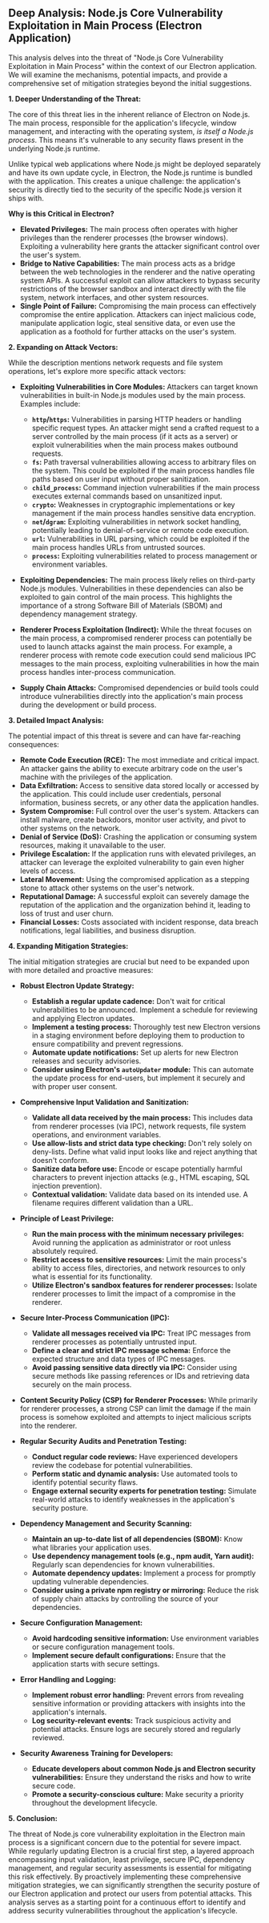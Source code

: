 ## Deep Analysis: Node.js Core Vulnerability Exploitation in Main Process (Electron Application)

This analysis delves into the threat of "Node.js Core Vulnerability Exploitation in Main Process" within the context of our Electron application. We will examine the mechanisms, potential impacts, and provide a comprehensive set of mitigation strategies beyond the initial suggestions.

**1. Deeper Understanding of the Threat:**

The core of this threat lies in the inherent reliance of Electron on Node.js. The main process, responsible for the application's lifecycle, window management, and interacting with the operating system, *is itself a Node.js process*. This means it's vulnerable to any security flaws present in the underlying Node.js runtime.

Unlike typical web applications where Node.js might be deployed separately and have its own update cycle, in Electron, the Node.js runtime is bundled with the application. This creates a unique challenge: the application's security is directly tied to the security of the specific Node.js version it ships with.

**Why is this Critical in Electron?**

* **Elevated Privileges:** The main process often operates with higher privileges than the renderer processes (the browser windows). Exploiting a vulnerability here grants the attacker significant control over the user's system.
* **Bridge to Native Capabilities:** The main process acts as a bridge between the web technologies in the renderer and the native operating system APIs. A successful exploit can allow attackers to bypass security restrictions of the browser sandbox and interact directly with the file system, network interfaces, and other system resources.
* **Single Point of Failure:** Compromising the main process can effectively compromise the entire application. Attackers can inject malicious code, manipulate application logic, steal sensitive data, or even use the application as a foothold for further attacks on the user's system.

**2. Expanding on Attack Vectors:**

While the description mentions network requests and file system operations, let's explore more specific attack vectors:

* **Exploiting Vulnerabilities in Core Modules:** Attackers can target known vulnerabilities in built-in Node.js modules used by the main process. Examples include:
    * **`http`/`https`:**  Vulnerabilities in parsing HTTP headers or handling specific request types. An attacker might send a crafted request to a server controlled by the main process (if it acts as a server) or exploit vulnerabilities when the main process makes outbound requests.
    * **`fs`:**  Path traversal vulnerabilities allowing access to arbitrary files on the system. This could be exploited if the main process handles file paths based on user input without proper sanitization.
    * **`child_process`:** Command injection vulnerabilities if the main process executes external commands based on unsanitized input.
    * **`crypto`:**  Weaknesses in cryptographic implementations or key management if the main process handles sensitive data encryption.
    * **`net`/`dgram`:**  Exploiting vulnerabilities in network socket handling, potentially leading to denial-of-service or remote code execution.
    * **`url`:**  Vulnerabilities in URL parsing, which could be exploited if the main process handles URLs from untrusted sources.
    * **`process`:**  Exploiting vulnerabilities related to process management or environment variables.

* **Exploiting Dependencies:**  The main process likely relies on third-party Node.js modules. Vulnerabilities in these dependencies can also be exploited to gain control of the main process. This highlights the importance of a strong Software Bill of Materials (SBOM) and dependency management strategy.

* **Renderer Process Exploitation (Indirect):** While the threat focuses on the main process, a compromised renderer process can potentially be used to launch attacks against the main process. For example, a renderer process with remote code execution could send malicious IPC messages to the main process, exploiting vulnerabilities in how the main process handles inter-process communication.

* **Supply Chain Attacks:**  Compromised dependencies or build tools could introduce vulnerabilities directly into the application's main process during the development or build process.

**3. Detailed Impact Analysis:**

The potential impact of this threat is severe and can have far-reaching consequences:

* **Remote Code Execution (RCE):**  The most immediate and critical impact. An attacker gains the ability to execute arbitrary code on the user's machine with the privileges of the application.
* **Data Exfiltration:**  Access to sensitive data stored locally or accessed by the application. This could include user credentials, personal information, business secrets, or any other data the application handles.
* **System Compromise:**  Full control over the user's system. Attackers can install malware, create backdoors, monitor user activity, and pivot to other systems on the network.
* **Denial of Service (DoS):**  Crashing the application or consuming system resources, making it unavailable to the user.
* **Privilege Escalation:**  If the application runs with elevated privileges, an attacker can leverage the exploited vulnerability to gain even higher levels of access.
* **Lateral Movement:**  Using the compromised application as a stepping stone to attack other systems on the user's network.
* **Reputational Damage:**  A successful exploit can severely damage the reputation of the application and the organization behind it, leading to loss of trust and user churn.
* **Financial Losses:**  Costs associated with incident response, data breach notifications, legal liabilities, and business disruption.

**4. Expanding Mitigation Strategies:**

The initial mitigation strategies are crucial but need to be expanded upon with more detailed and proactive measures:

* **Robust Electron Update Strategy:**
    * **Establish a regular update cadence:** Don't wait for critical vulnerabilities to be announced. Implement a schedule for reviewing and applying Electron updates.
    * **Implement a testing process:**  Thoroughly test new Electron versions in a staging environment before deploying them to production to ensure compatibility and prevent regressions.
    * **Automate update notifications:** Set up alerts for new Electron releases and security advisories.
    * **Consider using Electron's `autoUpdater` module:** This can automate the update process for end-users, but implement it securely and with proper user consent.

* **Comprehensive Input Validation and Sanitization:**
    * **Validate all data received by the main process:** This includes data from renderer processes (via IPC), network requests, file system operations, and environment variables.
    * **Use allow-lists and strict data type checking:**  Don't rely solely on deny-lists. Define what valid input looks like and reject anything that doesn't conform.
    * **Sanitize data before use:**  Encode or escape potentially harmful characters to prevent injection attacks (e.g., HTML escaping, SQL injection prevention).
    * **Contextual validation:**  Validate data based on its intended use. A filename requires different validation than a URL.

* **Principle of Least Privilege:**
    * **Run the main process with the minimum necessary privileges:** Avoid running the application as administrator or root unless absolutely required.
    * **Restrict access to sensitive resources:** Limit the main process's ability to access files, directories, and network resources to only what is essential for its functionality.
    * **Utilize Electron's sandbox features for renderer processes:**  Isolate renderer processes to limit the impact of a compromise in the renderer.

* **Secure Inter-Process Communication (IPC):**
    * **Validate all messages received via IPC:** Treat IPC messages from renderer processes as potentially untrusted input.
    * **Define a clear and strict IPC message schema:**  Enforce the expected structure and data types of IPC messages.
    * **Avoid passing sensitive data directly via IPC:**  Consider using secure methods like passing references or IDs and retrieving data securely on the main process.

* **Content Security Policy (CSP) for Renderer Processes:** While primarily for renderer processes, a strong CSP can limit the damage if the main process is somehow exploited and attempts to inject malicious scripts into the renderer.

* **Regular Security Audits and Penetration Testing:**
    * **Conduct regular code reviews:**  Have experienced developers review the codebase for potential vulnerabilities.
    * **Perform static and dynamic analysis:**  Use automated tools to identify potential security flaws.
    * **Engage external security experts for penetration testing:**  Simulate real-world attacks to identify weaknesses in the application's security posture.

* **Dependency Management and Security Scanning:**
    * **Maintain an up-to-date list of all dependencies (SBOM):**  Know what libraries your application uses.
    * **Use dependency management tools (e.g., npm audit, Yarn audit):**  Regularly scan dependencies for known vulnerabilities.
    * **Automate dependency updates:**  Implement a process for promptly updating vulnerable dependencies.
    * **Consider using a private npm registry or mirroring:**  Reduce the risk of supply chain attacks by controlling the source of your dependencies.

* **Secure Configuration Management:**
    * **Avoid hardcoding sensitive information:**  Use environment variables or secure configuration management tools.
    * **Implement secure default configurations:**  Ensure that the application starts with secure settings.

* **Error Handling and Logging:**
    * **Implement robust error handling:**  Prevent errors from revealing sensitive information or providing attackers with insights into the application's internals.
    * **Log security-relevant events:**  Track suspicious activity and potential attacks. Ensure logs are securely stored and regularly reviewed.

* **Security Awareness Training for Developers:**
    * **Educate developers about common Node.js and Electron security vulnerabilities:**  Ensure they understand the risks and how to write secure code.
    * **Promote a security-conscious culture:**  Make security a priority throughout the development lifecycle.

**5. Conclusion:**

The threat of Node.js core vulnerability exploitation in the Electron main process is a significant concern due to the potential for severe impact. While regularly updating Electron is a crucial first step, a layered approach encompassing input validation, least privilege, secure IPC, dependency management, and regular security assessments is essential for mitigating this risk effectively. By proactively implementing these comprehensive mitigation strategies, we can significantly strengthen the security posture of our Electron application and protect our users from potential attacks. This analysis serves as a starting point for a continuous effort to identify and address security vulnerabilities throughout the application's lifecycle.
